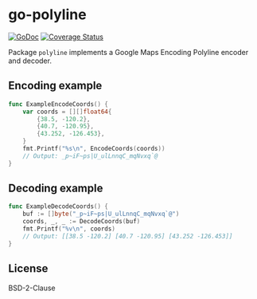 # go-polyline

[![GoDoc](https://godoc.org/github.com/twpayne/go-polyline?status.svg)](https://godoc.org/github.com/twpayne/go-polyline)
[![Coverage Status](https://coveralls.io/repos/github/twpayne/go-polyline/badge.svg)](https://coveralls.io/github/twpayne/go-polyline)

Package `polyline` implements a Google Maps Encoding Polyline encoder and decoder.

## Encoding example

```go
func ExampleEncodeCoords() {
    var coords = [][]float64{
        {38.5, -120.2},
        {40.7, -120.95},
        {43.252, -126.453},
    }
    fmt.Printf("%s\n", EncodeCoords(coords))
    // Output: _p~iF~ps|U_ulLnnqC_mqNvxq`@
}
```

## Decoding example

```go
func ExampleDecodeCoords() {
    buf := []byte("_p~iF~ps|U_ulLnnqC_mqNvxq`@")
    coords, _, _ := DecodeCoords(buf)
    fmt.Printf("%v\n", coords)
    // Output: [[38.5 -120.2] [40.7 -120.95] [43.252 -126.453]]
}
```

## License

BSD-2-Clause
